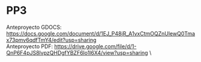 # PP3

Anteproyecto GDOCS: https://docs.google.com/document/d/1EJ_P48jR_A1vxCtmOQZnUlewQ0Tmax73pmv6qdfTmY4/edit?usp=sharing \
Anteproyecto PDF: https://drive.google.com/file/d/1-QnP6F4pJS8lvpzQHDgfYBZF6lo1l6X4/view?usp=sharing \

